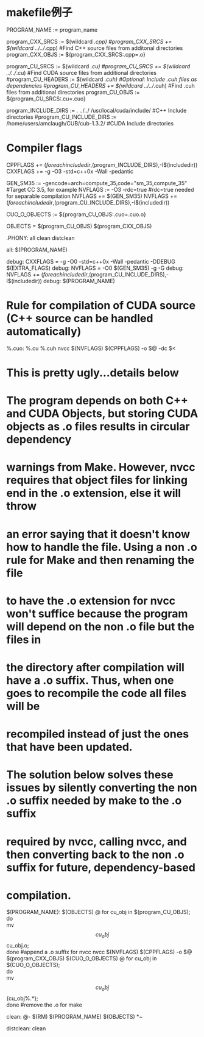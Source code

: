 # makefile例子
PROGRAM_NAME := program_name

program_CXX_SRCS := $(wildcard *.cpp)
#program_CXX_SRCS += $(wildcard ../../*.cpp) #Find C++ source files from additonal directories
program_CXX_OBJS := ${program_CXX_SRCS:.cpp=.o}

program_CU_SRCS := $(wildcard *.cu)
#program_CU_SRCS += $(wildcard ../../*.cu) #Find CUDA source files from additional directories
#program_CU_HEADERS := $(wildcard *.cuh) #Optional: Include .cuh files as dependencies
#program_CU_HEADERS += $(wildcard ../../*.cuh) #Find .cuh files from additional directories
program_CU_OBJS := ${program_CU_SRCS:.cu=.cuo}

program_INCLUDE_DIRS := . ../../ /usr/local/cuda/include/ #C++ Include directories
#program_CU_INCLUDE_DIRS := /home/users/amclaugh/CUB/cub-1.3.2/ #CUDA Include directories

# Compiler flags
CPPFLAGS += $(foreach includedir,$(program_INCLUDE_DIRS),-I$(includedir))
CXXFLAGS += -g -O3 -std=c++0x -Wall -pedantic

GEN_SM35 := -gencode=arch=compute_35,code=\"sm_35,compute_35\" #Target CC 3.5, for example
NVFLAGS := -O3 -rdc=true #rdc=true needed for separable compilation
NVFLAGS += $(GEN_SM35)
NVFLAGS += $(foreach includedir,$(program_CU_INCLUDE_DIRS),-I$(includedir))

CUO_O_OBJECTS := ${program_CU_OBJS:.cuo=.cuo.o}

OBJECTS = $(program_CU_OBJS) $(program_CXX_OBJS)

.PHONY: all clean distclean

all: $(PROGRAM_NAME) 

debug: CXXFLAGS = -g -O0 -std=c++0x -Wall -pedantic -DDEBUG $(EXTRA_FLAGS)
debug: NVFLAGS = -O0 $(GEN_SM35) -g -G
debug: NVFLAGS += $(foreach includedir,$(program_CU_INCLUDE_DIRS),-I$(includedir))
debug: $(PROGRAM_NAME)

# Rule for compilation of CUDA source (C++ source can be handled automatically)
%.cuo: %.cu %.cuh
	nvcc $(NVFLAGS) $(CPPFLAGS) -o $@ -dc $<

# This is pretty ugly...details below
# The program depends on both C++ and CUDA Objects, but storing CUDA objects as .o files results in circular dependency
# warnings from Make. However, nvcc requires that object files for linking end in the .o extension, else it will throw
# an error saying that it doesn't know how to handle the file. Using a non .o rule for Make and then renaming the file 
# to have the .o extension for nvcc won't suffice because the program will depend on the non .o file but the files in
# the directory after compilation will have a .o suffix. Thus, when one goes to recompile the code all files will be
# recompiled instead of just the ones that have been updated. 
#
# The solution below solves these issues by silently converting the non .o suffix needed by make to the .o suffix 
# required by nvcc, calling nvcc, and then converting back to the non .o suffix for future, dependency-based 
# compilation.
$(PROGRAM_NAME): $(OBJECTS) 
	@ for cu_obj in $(program_CU_OBJS); \
	do				\
		mv $$cu_obj $$cu_obj.o; \
	done				#append a .o suffix for nvcc
	nvcc $(NVFLAGS) $(CPPFLAGS) -o $@ $(program_CXX_OBJS) $(CUO_O_OBJECTS)
	@ for cu_obj in $(CUO_O_OBJECTS); 	\
	do					\
		mv $$cu_obj $${cu_obj%.*};	\
	done				#remove the .o for make

clean:
	@- $(RM) $(PROGRAM_NAME) $(OBJECTS) *~ 

distclean: clean
